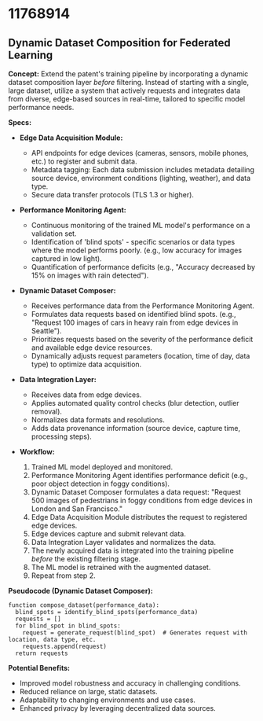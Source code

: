 # 11768914

## Dynamic Dataset Composition for Federated Learning

**Concept:** Extend the patent's training pipeline by incorporating a dynamic dataset composition layer *before* filtering. Instead of starting with a single, large dataset, utilize a system that actively requests and integrates data from diverse, edge-based sources in real-time, tailored to specific model performance needs.

**Specs:**

*   **Edge Data Acquisition Module:**
    *   API endpoints for edge devices (cameras, sensors, mobile phones, etc.) to register and submit data.
    *   Metadata tagging: Each data submission includes metadata detailing source device, environment conditions (lighting, weather), and data type.
    *   Secure data transfer protocols (TLS 1.3 or higher).
*   **Performance Monitoring Agent:**
    *   Continuous monitoring of the trained ML model's performance on a validation set.
    *   Identification of 'blind spots' - specific scenarios or data types where the model performs poorly.  (e.g., low accuracy for images captured in low light).
    *   Quantification of performance deficits (e.g., "Accuracy decreased by 15% on images with rain detected").
*   **Dynamic Dataset Composer:**
    *   Receives performance data from the Performance Monitoring Agent.
    *   Formulates data requests based on identified blind spots. (e.g., "Request 100 images of cars in heavy rain from edge devices in Seattle").
    *   Prioritizes requests based on the severity of the performance deficit and available edge device resources.
    *   Dynamically adjusts request parameters (location, time of day, data type) to optimize data acquisition.
*   **Data Integration Layer:**
    *   Receives data from edge devices.
    *   Applies automated quality control checks (blur detection, outlier removal).
    *   Normalizes data formats and resolutions.
    *   Adds data provenance information (source device, capture time, processing steps).
*   **Workflow:**

    1.  Trained ML model deployed and monitored.
    2.  Performance Monitoring Agent identifies performance deficit (e.g., poor object detection in foggy conditions).
    3.  Dynamic Dataset Composer formulates a data request: "Request 500 images of pedestrians in foggy conditions from edge devices in London and San Francisco."
    4.  Edge Data Acquisition Module distributes the request to registered edge devices.
    5.  Edge devices capture and submit relevant data.
    6.  Data Integration Layer validates and normalizes the data.
    7.  The newly acquired data is integrated into the training pipeline *before* the existing filtering stage.
    8.  The ML model is retrained with the augmented dataset.
    9.  Repeat from step 2.

**Pseudocode (Dynamic Dataset Composer):**

```
function compose_dataset(performance_data):
  blind_spots = identify_blind_spots(performance_data)
  requests = []
  for blind_spot in blind_spots:
    request = generate_request(blind_spot)  # Generates request with location, data type, etc.
    requests.append(request)
  return requests
```

**Potential Benefits:**

*   Improved model robustness and accuracy in challenging conditions.
*   Reduced reliance on large, static datasets.
*   Adaptability to changing environments and use cases.
*   Enhanced privacy by leveraging decentralized data sources.